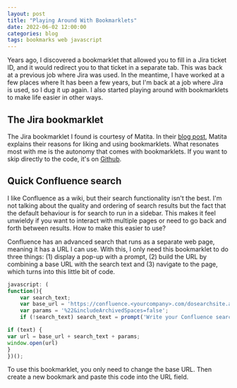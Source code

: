 ```yaml
---
layout: post
title: "Playing Around With Bookmarklets"
date: 2022-06-02 12:00:00
categories: blog
tags: bookmarks web javascript
---
```


Years ago, I discovered a bookmarklet that allowed you to fill in a Jira ticket ID, and it would redirect you to that ticket in a separate tab. This was back at a previous job where Jira was used. In the meantime, I have worked at a few places where  It has been a few years, but I'm back at a job where Jira is used, so I dug it up again. I also started playing around with bookmarklets to make life easier in other ways.

<!-- more -->

## The Jira bookmarklet

The Jira bookmarklet I found is courtesy of Matita. In their [blog post](https://matita.github.io/2015/10/23/go-to-jira-bookmarklet/), Matita explains their reasons for liking and using bookmarklets. What resonates most with me is the autonomy that comes with bookmarklets. If you want to skip directly to the code, it's on [Github](https://github.com/matita/gotojira-bookmarklet).

## Quick Confluence search

I like Confluence as a wiki, but their search functionality isn't the best. I'm not talking about the quality and ordering of search results but the fact that the default behaviour is for search to run in a sidebar. This makes it feel unwieldy if you want to interact with multiple pages or need to go back and forth between results. How to make this easier to use?

Confluence has an advanced search that runs as a separate web page, meaning it has a URL I can use. With this, I only need this bookmarklet to do three things: (1) display a pop-up with a prompt, (2) build the URL by combining a base URL with the search text and (3) navigate to the page, which turns into this little bit of code.

```javascript
javascript: (
function(){
    var search_text;
    var base_url = 'https://confluence.<yourcompany>.com/dosearchsite.action?cql=siteSearch%20~%20%22';
    var params = '%22&includeArchivedSpaces=false';
    if (!search_text) search_text = prompt('Write your Confluence search query');

if (text) {
var url = base_url + search_text + params;
window.open(url)
}
})();
```

To use this bookmarklet, you only need to change the base URL. Then create a new bookmark and paste this code into the URL field.
